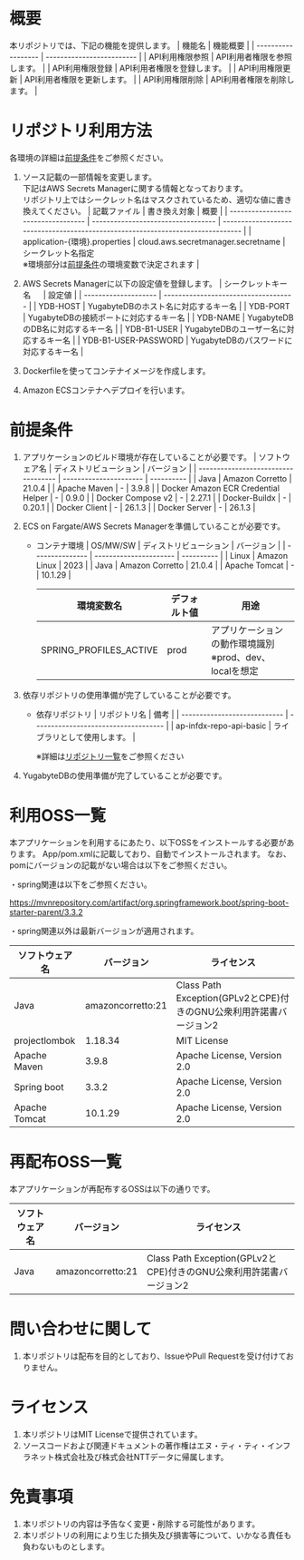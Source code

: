 # 概要
本リポジトリでは、下記の機能を提供します。
| 機能名             | 機能概要                  |
| ------------------ | ------------------------- |
| API利用権限参照    | API利用者権限を参照します。 |
| API利用権限登録    | API利用者権限を登録します。   |
| API利用権限更新    | API利用者権限を更新します。   |
| API利用権限削除    | API利用者権限を削除します。   |

# リポジトリ利用方法
各環境の詳細は[前提条件](#前提条件)をご参照ください。
1. ソース記載の一部情報を変更します。<br>
    下記はAWS Secrets Managerに関する情報となっております。<br>
    リポジトリ上ではシークレット名はマスクされているため、適切な値に書き換えてください。
    | 記載ファイル                       | 書き換え対象                       | 概要                                                                            |
    | ---------------------------------- | ---------------------------------- | ------------------------------------------------------------------------------- |
    | application-{環境}.properties      | cloud.aws.secretmanager.secretname | シークレット名指定<br>※環境部分は[前提条件](#前提条件)の環境変数で決定されます |

2. AWS Secrets Managerに以下の設定値を登録します。
    | シークレットキー名 　  | 設定値                                |
    | -------------------- | ------------------------------------ |
    | YDB-HOST             | YugabyteDBのホスト名に対応するキー名   |
    | YDB-PORT             | YugabyteDBの接続ポートに対応するキー名 |
    | YDB-NAME             | YugabyteDBのDB名に対応するキー名       |
    | YDB-B1-USER          | YugabyteDBのユーザー名に対応するキー名 |
    | YDB-B1-USER-PASSWORD | YugabyteDBのパスワードに対応するキー名 |

3. Dockerfileを使ってコンテナイメージを作成します。

4. Amazon ECSコンテナへデプロイを行います。

# 前提条件
1. アプリケーションのビルド環境が存在していることが必要です。
    | ソフトウェア名                      | ディストリビューション | バージョン |
    | ----------------------------------- | ---------------------- | ---------- |
    | Java                                | Amazon Corretto        | 21.0.4     |
    | Apache Maven                        | -                      | 3.9.8      |
    | Docker Amazon ECR Credential Helper | -                      | 0.9.0      |
    | Docker Compose v2                   | -                      | 2.27.1     |
    | Docker-Buildx                       | -                      | 0.20.1     |
    | Docker Client                       | -                      | 26.1.3     |
    | Docker Server                       | -                      | 26.1.3     |

2. ECS on Fargate/AWS Secrets Managerを準備していることが必要です。
    - コンテナ環境
        | OS/MW/SW        | ディストリビューション   | バージョン  |
        | --------------- | ---------------------- | ---------- |
        | Linux           | Amazon Linux           | 2023       |
        | Java            | Amazon Corretto        | 21.0.4     |
        | Apache Tomcat   | -                      | 10.1.29    |
        
        | 環境変数名             | デフォルト値 | 用途                                                       |
        | ---------------------- | ------------ | ---------------------------------------------------------- |
        | SPRING_PROFILES_ACTIVE | prod         | アプリケーションの動作環境識別<br>※prod、dev、localを想定 |

3. 依存リポジトリの使用準備が完了していることが必要です。
    - 依存リポジトリ
        | リポジトリ名                 | 備考                                 |
        | ---------------------------- | ------------------------------------ |
        | ap-infdx-repo-api-basic      | ライブラリとして使用します。         |
        
        ※詳細は[リポジトリ一覧](https://github.com/ODS-IS-IMDX#%E3%83%AA%E3%83%9D%E3%82%B8%E3%83%88%E3%83%AA%E4%B8%80%E8%A6%A7)をご参照ください

4. YugabyteDBの使用準備が完了していることが必要です。

# 利用OSS一覧
本アプリケーションを利用するにあたり、以下OSSをインストールする必要があります。
App/pom.xmlに記載しており、自動でインストールされます。
なお、pomにバージョンの記載がない場合は以下をご参照ください。

・spring関連は以下をご参照ください。

 
 https://mvnrepository.com/artifact/org.springframework.boot/spring-boot-starter-parent/3.3.2

・spring関連以外は最新バージョンが適用されます。

| ソフトウェア名   | バージョン           | ライセンス                                                        |
| --------------- | ------------------- | ---------------------------------------------------------------- |
| Java            | amazoncorretto:21   | Class Path Exception(GPLv2とCPE)付きのGNU公衆利用許諾書バージョン2  |
| projectlombok   | 1.18.34             | MIT License                                                            |
| Apache Maven    | 3.9.8               | Apache License, Version 2.0                     　　　　　　　    |
| Spring boot     | 3.3.2               | Apache License, Version 2.0                       　　　　　　　  |
| Apache Tomcat   | 10.1.29             | Apache License, Version 2.0                     　　　　　　　    |

# 再配布OSS一覧
本アプリケーションが再配布するOSSは以下の通りです。

| ソフトウェア名   | バージョン           | ライセンス                                                        |
| --------------- | ------------------- | ---------------------------------------------------------------- |
| Java            | amazoncorretto:21   | Class Path Exception(GPLv2とCPE)付きのGNU公衆利用許諾書バージョン2  |

# 問い合わせに関して
1. 本リポジトリは配布を目的としており、IssueやPull Requestを受け付けておりません。


# ライセンス
 1. 本リポジトリはMIT Licenseで提供されています。
 2. ソースコードおよび関連ドキュメントの著作権はエヌ・ティ・ティ・インフラネット株式会社及び株式会社NTTデータに帰属します。

# 免責事項
 1. 本リポジトリの内容は予告なく変更・削除する可能性があります。
 2. 本リポジトリの利用により生じた損失及び損害等について、いかなる責任も負わないものとします。
